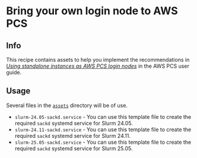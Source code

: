 # Bring your own login node to AWS PCS

## Info

This recipe contains assets to help you implement the recommendations in [_Using standalone instances as AWS PCS login nodes_](https://docs.aws.amazon.com/pcs/latest/userguide/working-with_login-nodes_standalone.html) in the AWS PCS user guide.

## Usage

Several files in the [`assets`](assets/) directory will be of use.

* `slurm-24.05-sackd.service` - You can use this template file to create the required `sackd` systemd service for Slurm 24.05. 
* `slurm-24.11-sackd.service` - You can use this template file to create the required `sackd` systemd service for Slurm 24.11.
* `slurm-25.05-sackd.service` - You can use this template file to create the required `sackd` systemd service for Slurm 25.05.

